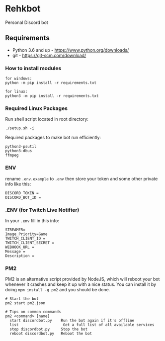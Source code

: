 # Rehkbot

Personal Discord bot

## Requirements

- Python 3.6 and up - https://www.python.org/downloads/
- git - https://git-scm.com/download/

### How to install modules

```
for windows:
python -m pip install -r requirements.txt

for linux:
python3 -m pip install -r requirements.txt
```

### Required Linux Packages

Run shell script located in root directory:

`./setup.sh -i`

Required packages to make bot run efficiently:

```
python3-psutil
python3-dbus
ffmpeg

```

### ENV

rename `.env.example` to `.env` then store your token and some other private info like this:

```
DISCORD_TOKEN =
DISCORD_BOT_ID =
```

### .ENV (for Twitch Live Notifier)

In your `.env` fill in this info:

```
STREAMER=
Image_Priority=Game
TWITCH_CLIENT_ID =
TWITCH_CLIENT_SECRET =
WEBHOOK_URL =
Message =
Description =

```

### PM2

PM2 is an alternative script provided by NodeJS, which will reboot your bot whenever it crashes and keep it up with a nice status. You can install it by doing `npm install -g pm2` and you should be done.

```
# Start the bot
pm2 start pm2.json

# Tips on common commands
pm2 <command> [name]
  start discordbot.py    Run the bot again if it's offline
  list                    Get a full list of all available services
  stop discordbot.py     Stop the bot
  reboot discordbot.py   Reboot the bot
```
